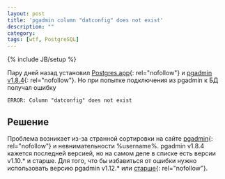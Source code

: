 ```yaml
---
layout: post
title: 'pgadmin column "datconfig" does not exist'
description: ""
category: 
tags: [wtf, PostgreSQL]
---
```

{% include JB/setup %}

Пару дней назад установил [Postgres.app][]{: rel="nofollow"} и [pgadmin v1.8.4][]{: rel="nofollow"}. Но при попытке подключения из pgadmin  к БД получал ошибку 

<pre><code>ERROR: Column "datconfig" does not exist</code></pre>

## Решение

Проблема возникает из-за странной сортировки на сайте [pgadmin][]{: rel="nofollow"} и невнимательности %username%. pgadmin v1.8.4 кажется последней версией, но на самом деле в списке есть версии v1.10.* и старше. Для того, что бы избавиться от ошибки нужно использовать версию pgadmin v1.12.* или [старше][pgadmin v1.16.0]{: rel="nofollow"}. 

[Postgres.app]: http://postgresapp.com
[pgadmin v1.8.4]: http://www.pgadmin.org
[pgadmin]: http://www.postgresql.org/ftp/pgadmin3/release/
[pgadmin v1.16.0]: http://www.postgresql.org/ftp/pgadmin3/release/v1.16.0/